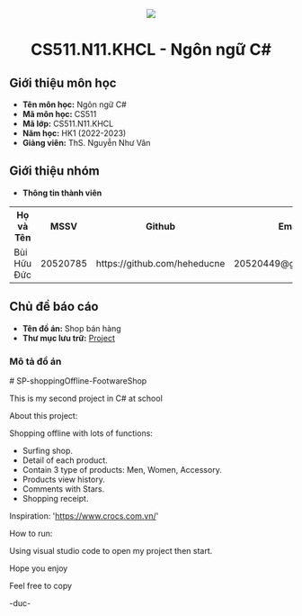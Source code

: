 <p align="center">
   <a href="https://www.uit.edu.vn/">
      <img src="https://i.imgur.com/WmMnSRt.png" border="none">
   </a>
</p>
<h1 align="center">
    CS511.N11.KHCL - Ngôn ngữ C#
</h1>

<h2>
   Giới thiệu môn học   
</h2>

- **Tên môn học:** Ngôn ngữ C#
- **Mã môn học:** CS511
- **Mã lớp:** CS511.N11.KHCL
- **Năm học:** HK1 (2022-2023)
- **Giảng viên:** ThS. Nguyễn Như Vân 

<h2>
   Giới thiệu nhóm
</h2>

- **Thông tin thành viên** 

<table align="center">
      <tr>
       <th>Họ và Tên</th>
       <th>MSSV</th>
       <th>Github</th>
       <th>Email</th>
      </tr>
      <tr>
       <td>Bùi Hữu Đức</td>
       <td>20520785</td>
       <td> https://github.com/heheducne</td>
       <td>20520449@gm.uit.edu.vn</td>  
      </tr>
</table>


<h2>
  Chủ đề báo cáo 
</h2>

- **Tên đồ án:** Shop bán hàng 
- **Thư mục lưu trữ:** [Project](Project)

<h3>
  Mô tả đồ án
</h3>
# SP-shoppingOffline-FootwareShop

This is my second project in C# at school 

About this project: 

Shopping offline with lots of functions:
- Surfing shop.
- Detail of each product.
- Contain 3 type of products: Men, Women, Accessory.
- Products view history.
- Comments with Stars.
- Shopping receipt.

Inspiration: 'https://www.crocs.com.vn/'

How to run:

Using visual studio code to open my project then start.

Hope you enjoy

Feel free to copy

-duc-
